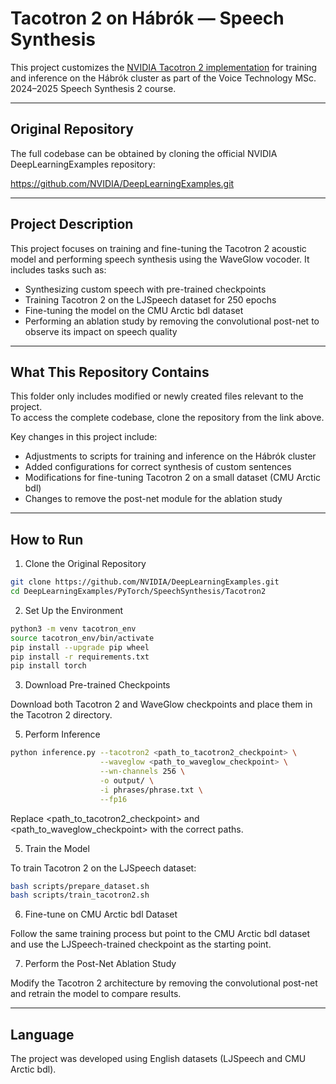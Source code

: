# Tacotron 2 on Hábrók — Speech Synthesis

This project customizes the [NVIDIA Tacotron 2 implementation](https://github.com/NVIDIA/DeepLearningExamples/tree/master/PyTorch/SpeechSynthesis/Tacotron2) for training and inference on the Hábrók cluster as part of the Voice Technology MSc. 2024–2025 Speech Synthesis 2 course.

---

## Original Repository
The full codebase can be obtained by cloning the official NVIDIA DeepLearningExamples repository:

https://github.com/NVIDIA/DeepLearningExamples.git

---

## Project Description
This project focuses on training and fine-tuning the Tacotron 2 acoustic model and performing speech synthesis using the WaveGlow vocoder. It includes tasks such as:
- Synthesizing custom speech with pre-trained checkpoints
- Training Tacotron 2 on the LJSpeech dataset for 250 epochs
- Fine-tuning the model on the CMU Arctic bdl dataset
- Performing an ablation study by removing the convolutional post-net to observe its impact on speech quality

---

## What This Repository Contains
This folder only includes modified or newly created files relevant to the project.  
To access the complete codebase, clone the repository from the link above.

Key changes in this project include:
- Adjustments to scripts for training and inference on the Hábrók cluster
- Added configurations for correct synthesis of custom sentences
- Modifications for fine-tuning Tacotron 2 on a small dataset (CMU Arctic bdl)
- Changes to remove the post-net module for the ablation study

---

## How to Run

1. Clone the Original Repository
   
 ```bash
git clone https://github.com/NVIDIA/DeepLearningExamples.git
cd DeepLearningExamples/PyTorch/SpeechSynthesis/Tacotron2
```

2. Set Up the Environment

```bash
python3 -m venv tacotron_env
source tacotron_env/bin/activate
pip install --upgrade pip wheel
pip install -r requirements.txt
pip install torch
```

3. Download Pre-trained Checkpoints

Download both Tacotron 2 and WaveGlow checkpoints and place them in the Tacotron 2 directory.

5. Perform Inference

```bash
python inference.py --tacotron2 <path_to_tacotron2_checkpoint> \
                    --waveglow <path_to_waveglow_checkpoint> \
                    --wn-channels 256 \
                    -o output/ \
                    -i phrases/phrase.txt \
                    --fp16
```
Replace <path_to_tacotron2_checkpoint> and <path_to_waveglow_checkpoint> with the correct paths.

5. Train the Model

To train Tacotron 2 on the LJSpeech dataset:
```bash
bash scripts/prepare_dataset.sh
bash scripts/train_tacotron2.sh
```

6. Fine-tune on CMU Arctic bdl Dataset

Follow the same training process but point to the CMU Arctic bdl dataset and use the LJSpeech-trained checkpoint as the starting point.

7. Perform the Post-Net Ablation Study

Modify the Tacotron 2 architecture by removing the convolutional post-net and retrain the model to compare results.

---

## Language

The project was developed using English datasets (LJSpeech and CMU Arctic bdl).


